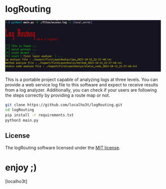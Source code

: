 # logRouting

![main image](src/main.png)

This is a portable project capable of analyzing logs at three levels. You can provide a web service log file to this software and expect to receive results from a log analyzer. Additionally, you can check if your users are following the steps correctly by providing a route map or not.

```bash
git clone https://github.com/localho3t/logRouting.git
cd logRouting
pip install -r requirements.txt
python3 main.py
```

## License

The logRouting software licensed under the [MIT license](https://opensource.org/licenses/MIT).

# enjoy ;)

[localho3t]
